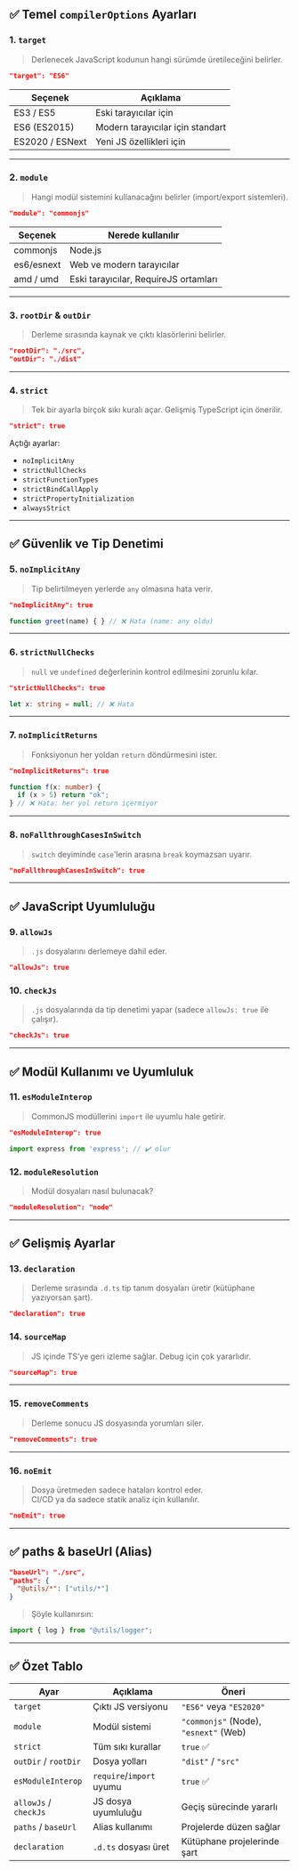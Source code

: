 

## ✅ Temel `compilerOptions` Ayarları

### 1. `target`

> Derlenecek JavaScript kodunun hangi sürümde üretileceğini belirler.

```json
"target": "ES6"
```

|Seçenek|Açıklama|
|---|---|
|ES3 / ES5|Eski tarayıcılar için|
|ES6 (ES2015)|Modern tarayıcılar için standart|
|ES2020 / ESNext|Yeni JS özellikleri için|

---

### 2. `module`

> Hangi modül sistemini kullanacağını belirler (import/export sistemleri).

```json
"module": "commonjs"
```

|Seçenek|Nerede kullanılır|
|---|---|
|commonjs|Node.js|
|es6/esnext|Web ve modern tarayıcılar|
|amd / umd|Eski tarayıcılar, RequireJS ortamları|

---

### 3. `rootDir` & `outDir`

> Derleme sırasında kaynak ve çıktı klasörlerini belirler.

```json
"rootDir": "./src",
"outDir": "./dist"
```

---

### 4. `strict`

> Tek bir ayarla birçok sıkı kuralı açar. Gelişmiş TypeScript için önerilir.

```json
"strict": true
```

Açtığı ayarlar:

- `noImplicitAny`
- `strictNullChecks`
- `strictFunctionTypes`
- `strictBindCallApply`
- `strictPropertyInitialization`
- `alwaysStrict`

---

## ✅ Güvenlik ve Tip Denetimi

### 5. `noImplicitAny`

> Tip belirtilmeyen yerlerde `any` olmasına hata verir.

```json
"noImplicitAny": true
```

```ts
function greet(name) { } // ❌ Hata (name: any oldu)
```

---

### 6. `strictNullChecks`

> `null` ve `undefined` değerlerinin kontrol edilmesini zorunlu kılar.

```json
"strictNullChecks": true
```

```ts
let x: string = null; // ❌ Hata
```

---

### 7. `noImplicitReturns`

> Fonksiyonun her yoldan `return` döndürmesini ister.

```json
"noImplicitReturns": true
```

```ts
function f(x: number) {
  if (x > 5) return "ok";
} // ❌ Hata: her yol return içermiyor
```

---

### 8. `noFallthroughCasesInSwitch`

> `switch` deyiminde `case`'lerin arasına `break` koymazsan uyarır.

```json
"noFallthroughCasesInSwitch": true
```

---

## ✅ JavaScript Uyumluluğu

### 9. `allowJs`

> `.js` dosyalarını derlemeye dahil eder.

```json
"allowJs": true
```

### 10. `checkJs`

> `.js` dosyalarında da tip denetimi yapar (sadece `allowJs: true` ile çalışır).

```json
"checkJs": true
```

---

## ✅ Modül Kullanımı ve Uyumluluk

### 11. `esModuleInterop`

> CommonJS modüllerini `import` ile uyumlu hale getirir.

```json
"esModuleInterop": true
```

```ts
import express from 'express'; // ✔️ olur
```

### 12. `moduleResolution`

> Modül dosyaları nasıl bulunacak?

```json
"moduleResolution": "node"
```

---

## ✅ Gelişmiş Ayarlar

### 13. `declaration`

> Derleme sırasında `.d.ts` tip tanım dosyaları üretir (kütüphane yazıyorsan şart).

```json
"declaration": true
```

### 14. `sourceMap`

> JS içinde TS’ye geri izleme sağlar. Debug için çok yararlıdır.

```json
"sourceMap": true
```

---

### 15. `removeComments`

> Derleme sonucu JS dosyasında yorumları siler.

```json
"removeComments": true
```

---

### 16. `noEmit`

> Dosya üretmeden sadece hataları kontrol eder.  
> CI/CD ya da sadece statik analiz için kullanılır.

```json
"noEmit": true
```

---

## ✅ paths & baseUrl (Alias)

```json
"baseUrl": "./src",
"paths": {
  "@utils/*": ["utils/*"]
}
```

> Şöyle kullanırsın:

```ts
import { log } from "@utils/logger";
```

---

## ✅ Özet Tablo

|Ayar|Açıklama|Öneri|
|---|---|---|
|`target`|Çıktı JS versiyonu|`"ES6"` veya `"ES2020"`|
|`module`|Modül sistemi|`"commonjs"` (Node), `"esnext"` (Web)|
|`strict`|Tüm sıkı kurallar|`true` ✅|
|`outDir` / `rootDir`|Dosya yolları|`"dist"` / `"src"`|
|`esModuleInterop`|`require`/`import` uyumu|`true` ✅|
|`allowJs` / `checkJs`|JS dosya uyumluluğu|Geçiş sürecinde yararlı|
|`paths` / `baseUrl`|Alias kullanımı|Projelerde düzen sağlar|
|`declaration`|`.d.ts` dosyası üret|Kütüphane projelerinde şart|
